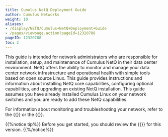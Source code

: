 ```yaml
---
title: Cumulus NetQ Deployment Guide
author: Cumulus Networks
weight: 10
aliases:
- /display/NETQ/Cumulus+NetQ+Deployment+Guide
- /pages/viewpage.action?pageId=12320788
pageID: 12320788
toc: 2
---
```

This guide is intended for network administrators who are responsible for installation, setup, and maintenance of Cumulus NetQ in their data center environment. NetQ offers the ability to monitor and manage your data center network infrastructure and operational health with simple tools based on open source Linux. This guide provides instructions and information about installing NetQ core capabilities, configuring optional capabilities, and upgrading an existing NetQ installation. This guide assumes you have already installed Cumulus Linux on your network switches and you are ready to add these NetQ capabilities.

For information about monitoring and troubleshooting your network, refer to the {{<link url="Cumulus-NetQ-CLI-User-Guide">}} or the {{<link url="Cumulus-NetQ-UI-User-Guide">}}.

{{%notice tip%}}
Before you get started, you should review the {{<link title="Cumulus NetQ 2.4 Release Notes" text="release notes">}} for this version.
{{%/notice%}}
